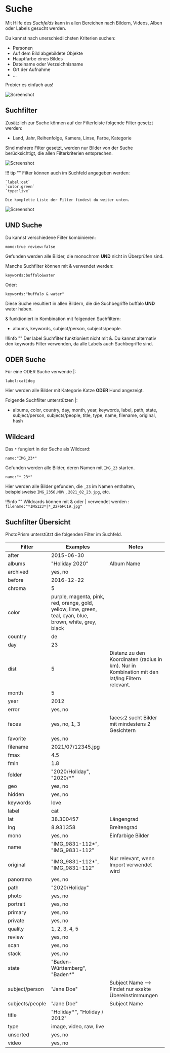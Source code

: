 # Suche #
Mit Hilfe des *Suchfelds* kann  in allen Bereichen nach Bildern, Videos, Alben oder Labels gesucht werden.

Du kannst nach unerschiedlichsten Kriterien suchen:

* Personen
* Auf dem Bild abgebildete Objekte
* Hauptfarbe eines Bildes
* Dateiname oder Verzeichnisname
* Ort der Aufnahme
* ...

Probier es einfach aus!

   ![Screenshot](img/search-beach.png)

## Suchfilter ##
Zusätzlich zur Suche können auf der Filterleiste folgende Filter gesetzt werden:

* Land, Jahr, Reihenfolge, Kamera, Linse, Farbe, Kategorie

Sind mehrere Filter gesetzt, werden nur Bilder von der Suche berücksichtigt, die allen Filterkriterien entsprechen.

 ![Screenshot](img/color-red.png)

!!! tip ""
    Filter können auch im Suchfeld angegeben werden:

    `label:cat`
    `color:green`
    `type:live`

    Die komplette Liste der Filter findest du weiter unten.
    
   
   ![Screenshot](img/color-green.png)

## UND Suche ##
Du kannst verschiedene Filter kombinieren:

```
mono:true review:false
```

Gefunden werden alle Bilder, die monochrom **UND** nicht in Überprüfen sind.

Manche Suchfilter können mit & verwendet werden:

```bigquery
keywords:buffalo&water
```

Oder:

```bigquery
keywords:"buffalo & water"
```

Diese Suche resultiert in allen Bildern, die die Suchbegriffe buffalo **UND** water haben.

& funktioniert in Kombination mit folgenden Suchfiltern:

* albums, keywords, subject/person, subjects/people.

!!!info ""
    Der label Suchfilter funktioniert nicht mit &. Du kannst alternativ den keywords Filter verwenden, da 
    alle Labels auch Suchbegriffe sind.

## ODER Suche ##
Für eine ODER Suche verwende |:

```
label:cat|dog
```

Hier werden alle Bilder mit Kategorie Katze **ODER** Hund angezeigt.

Folgende Suchfilter unterstützen |:

* albums, color, country, day, month, year, keywords, label, path, state, subject/person, subjects/people, title, type, name, filename, original, hash


## Wildcard ##
Das `*` fungiert in der Suche als Wildcard:

```
name:"IMG_23*"
```

Gefunden werden alle Bilder, deren Namen mit `IMG_23` starten.


```
name:"*_23*"
```

Hier werden alle Bilder gefunden, die  `_23` im Namen enthalten, beispielsweise `IMG_2356.MOV` , `2021_02_23.jpg`, etc.

!!!info ""
    Wildcards können mit & oder | verwendet werden : `filename:"*IMG123*|*_22F6FC19.jpg"`

## Suchfilter Übersicht ##
PhotoPrism unterstützt die folgenden Filter im Suchfeld.

| Filter      | Examples | Notes |
| ----------- | ----------- | - |
| after      |    2015-06-30    | |
| albums | "Holiday 2020" | Album Name |
| archived     |    yes, no    | |
| before      |   2016-12-22     | |
| chroma     |   5     | |
| color  | purple, magenta, pink, red, orange, gold, yellow, lime, green, teal, cyan, blue, brown, white, grey, black       | |
| country     | de | |
| day     |  23    | |
| dist     | 5 | Distanz zu den Koordinaten (radius in km). Nur in Kombination mit den lat/lng Filtern relevant.|
| month     |  5    | |
| year     |  2012    | |
| error     |    yes, no    | |
| faces     |  yes, no, 1, 3    | faces:2 sucht Bilder mit mindestens 2 Gesichtern |
| favorite     |    yes, no    | |
| filename | 2021/07/12345.jpg | |
| fmax     |    4.5  | |
| fmin     |    1.8    | |
| folder | "2020/Holiday", "2020/*" | |
| geo | yes, no | |
| hidden     |    yes, no    | |
| keywords    | love | |
| label      |    cat    | |
| lat     |    38.300457    | Längengrad |
| lng     |   8.931358   | Breitengrad |
| mono     |    yes, no  | Einfarbige Bilder |
| name     | "IMG_9831-112*", "IMG_9831-112" | |
| original     | "IMG_9831-112*", "IMG_9831-112" | Nur relevant, wenn Import verwendet wird |
| panorama     |    yes, no    | |
| path | "2020/Holiday" | |
| photo | yes, no | |
| portrait     |    yes, no  | |
| primary | yes, no | |
| private     |    yes, no    | |
| quality     |   1, 2, 3, 4, 5   | |
| review     |   yes, no   | |
| scan     |    yes, no    | |
| stack     |    yes, no    | |
| state     | "Baden-Württemberg", "Baden*" | |
| subject/person  |"Jane Doe" | Subject Name --> Findet nur exakte Übereinstimmungen|
| subjects/people  |"Jane Doe" | Subject Name|
| title     | "Holiday*", "Holiday / 2012" | |
| type     |   image, video, raw, live     | |
| unsorted     |    yes, no    | |
| video | yes, no | |